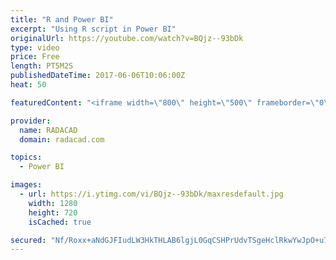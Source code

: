 ```yaml
---
title: "R and Power BI"
excerpt: "Using R script in Power BI"
originalUrl: https://youtube.com/watch?v=BQjz--93bDk
type: video
price: Free
length: PT5M2S
publishedDateTime: 2017-06-06T10:06:00Z
heat: 50

featuredContent: "<iframe width=\"800\" height=\"500\" frameborder=\"0\" src=\"https://www.youtube.com/embed/BQjz--93bDk\" allow=\"accelerometer; autoplay; encrypted-media; gyroscope; picture-in-picture\" allowfullscreen></iframe>"

provider:
  name: RADACAD
  domain: radacad.com

topics:
  - Power BI

images:
  - url: https://i.ytimg.com/vi/BQjz--93bDk/maxresdefault.jpg
    width: 1280
    height: 720
    isCached: true

secured: "Nf/Roxx+aNdGJFIudLW3HkTHLAB6lgjL0GqCSHPrUdvTSgeHclRkwYwJpO+u7+QEliy+Du+eAXdjQmN67jXo2gMI8KrpVt0L+iVHSMRWwoRcBhGDHmtkOHgQ0hi2MUx4uLBEH74clRYLFeyFpTexfo8mRvBkd2Jka4nGDCF5+/VvXKS0VaMLICeHKLQTXVY77cW7wgo7CeHSvVgN44RClhwKXyoJHwYDtSQ0Ea+bQdCODtkjdkHWhRRPcpfw0NI2hJTIKpqB6/70tj7vWEEbdnE3pa+tM2VH6XRPIMVDHVDXDYwtTZgp8Tm18hr3uiHkBgP9l5NPW2H7cqpqk99gW60zOWgxDJWukWN+4gD1qPqmE5zlinz3lydgcxQPMjwTiO6cf+ACFtN5aItq1k+Z7tcwW8mpIlmrkA+8U+mcri0=;lxZeM4gccWqIvEFkPGJ/xA=="
---
```


